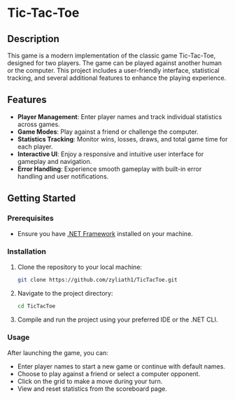 # Tic-Tac-Toe

## Description
This game is a modern implementation of the classic game Tic-Tac-Toe, designed for two players. The game can be played against another human or the computer. This project includes a user-friendly interface, statistical tracking, and several additional features to enhance the playing experience.

## Features
- **Player Management**: Enter player names and track individual statistics across games.
- **Game Modes**: Play against a friend or challenge the computer.
- **Statistics Tracking**: Monitor wins, losses, draws, and total game time for each player.
- **Interactive UI**: Enjoy a responsive and intuitive user interface for gameplay and navigation.
- **Error Handling**: Experience smooth gameplay with built-in error handling and user notifications.

## Getting Started
### Prerequisites
- Ensure you have [.NET Framework](https://dotnet.microsoft.com/download) installed on your machine.

### Installation
1. Clone the repository to your local machine:
   ```bash
   git clone https://github.com/zyliath1/TicTacToe.git
2. Navigate to the project directory:
   ```bash
   cd TicTacToe
3. Compile and run the project using your preferred IDE or the .NET CLI.

### Usage

After launching the game, you can:

- Enter player names to start a new game or continue with default names.
- Choose to play against a friend or select a computer opponent.
- Click on the grid to make a move during your turn.
- View and reset statistics from the scoreboard page.
